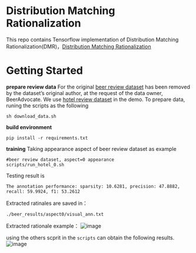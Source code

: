 # Distribution Matching Rationalization
This repo contains Tensorflow implementation of Distribution Matching Rationalization(DMR)，[Distribution Matching Rationalization]()

# Getting Started
**prepare review data**
For the original [beer review dataset](https://snap.stanford.edu/data/web-BeerAdvocate.html) has been removed by the dataset’s original author, at the request of the data owner, BeerAdvocate. We use [hotel review dataset](https://people.csail.mit.edu/yujia/files/r2a/data.zip) in the demo.
To prepare data, runing the scripts as the following
```
sh download_data.sh
```


**build environment**
```
pip install -r requirements.txt
```

**training**
Taking appearance aspect of beer review dataset as example
```
#beer review dataset, aspect=0 appearance
scripts/run_hotel_0.sh
```
Testing result is
```
The annotation performance: sparsity: 10.6281, precision: 47.8882, recall: 59.9924, f1: 53.2612
```
Extracted ratinales are saved in：
```
./beer_results/aspect0/visual_ann.txt
```
Extracted rationale example：
![image](https://note.youdao.com/yws/api/personal/file/WEB8f6aea977bbcbebff973c832091993c8?method=download&shareKey=acfe23b0b442855597ae32dffdc772b3)

using the others scprit in the `scripts` can obtain the following results.
![image](https://note.youdao.com/yws/api/personal/file/WEB049b1e0fba932b74600018060deb1e64?method=download&shareKey=96b29bc6927615ba43806a1506f83d09)



